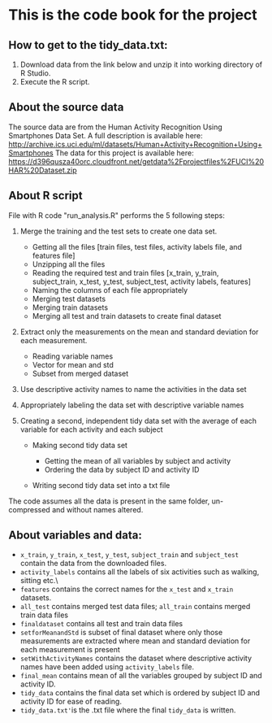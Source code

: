 # This is the code book for the project

## How to get to the tidy_data.txt:
1. Download data from the link below and unzip it into working directory of R Studio.
2. Execute the R script.

## About the source data
The source data are from the Human Activity Recognition Using Smartphones Data Set. A full description is available here:
  http://archive.ics.uci.edu/ml/datasets/Human+Activity+Recognition+Using+Smartphones
The data for this project is available here: https://d396qusza40orc.cloudfront.net/getdata%2Fprojectfiles%2FUCI%20HAR%20Dataset.zip 

## About R script
File with R code "run_analysis.R" performs the 5 following steps:  
  
  1. Merge the training and the test sets to create one data set.

      * Getting all the files [train files, test files, activity labels file, and features file]
      * Unzipping all the files
      * Reading the required test and train files [x_train, y_train, subject_train, x_test, y_test, subject_test, activity labels, features]
      * Naming the columns of each file appropriately
      * Merging test datasets
      * Merging train datasets
      * Merging all test and train datasets to create final dataset

2. Extract only the measurements on the mean and standard deviation for each measurement. 

      * Reading variable names 
      * Vector for mean and std
      * Subset from merged dataset

3. Use descriptive activity names to name the activities in the data set

4. Appropriately labeling the data set with descriptive variable names  

5. Creating a second, independent tidy data set with the average of each variable for each activity and each subject   
      * Making second tidy data set 
          * Getting the mean of all variables by subject and activity
          * Ordering the data by subject ID and activity ID

      * Writing second tidy data set into a txt file   

The code assumes all the data is present in the same folder, un-compressed and without names altered.

## About variables and data:   
* `x_train`, `y_train`, `x_test`, `y_test`, `subject_train` and `subject_test` contain the data from the downloaded files.
* `activity_labels` contains all the labels of six activities such as walking, sitting etc.\
* `features` contains the correct names for the `x_test` and `x_train` datasets. 
* `all_test` contains merged test data files;  `all_train` contains merged train data files
* `finaldataset` contains all test and train data files
* `setforMeanandStd` is subset of final dataset where only those measurements are extracted where mean and standard deviation for each measurement is present
* `setWithActivityNames` contains the dataset where descriptive activity names have been added using `activity_labels` file.
* `final_mean` contains mean of all the variables grouped by subject ID and activity ID.
* `tidy_data` contains the final data set which is ordered by subject ID and activity ID for ease of reading.
* `tidy_data.txt'`is the .txt file where the final `tidy_data` is written. 
